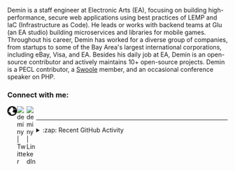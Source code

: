 Demin is a staff engineer at Electronic Arts (EA), focusing on building high-performance, secure web applications using best practices of LEMP and IaC (Infrastructure as Code). He leads or works with backend teams at Glu (an EA studio) building microservices and libraries for mobile games. Throughout his career, Demin has worked for a diverse group of companies, from startups to some of the Bay Area's largest international corporations, including eBay, Visa, and EA. Besides his daily job at EA, Demin is an open-source contributor and actively maintains 10+ open-source projects. Demin is a PECL contributor, a [Swoole](https://github.com/swoole) member, and an occasional conference speaker on PHP.

### Connect with me:

[<img align="left" alt="https://deminy.in" width="22px" src="https://raw.githubusercontent.com/iconic/open-iconic/master/svg/globe.svg" />][website]
[<img align="left" alt="deminy | Twitter" width="22px" src="https://cdn.jsdelivr.net/npm/simple-icons@v3/icons/twitter.svg" />][twitter]
[<img align="left" alt="deminy | LinkedIn" width="22px" src="https://cdn.jsdelivr.net/npm/simple-icons@v3/icons/linkedin.svg" />][linkedin]

<br />

[website]: https://deminy.in
[linkedin]: https://www.linkedin.com/in/deminy
[twitter]: https://twitter.com/deminy

---

<details>
  <summary>:zap: Recent GitHub Activity</summary>

<!--START_SECTION:activity-->
1. 🚀 Published release [v1.0.10](https://github.com/Crowdstar/couchbase3/releases/tag/v1.0.10) in [Crowdstar/couchbase3](https://github.com/Crowdstar/couchbase3)
2. 🚀 Published release [v1.0.9](https://github.com/Crowdstar/couchbase3/releases/tag/v1.0.9) in [Crowdstar/couchbase3](https://github.com/Crowdstar/couchbase3)
3. 🎉 Merged PR [#166](https://github.com/swoole/library/pull/166) in [swoole/library](https://github.com/swoole/library)
4. 🔒 Closed issue [#7](https://github.com/deminy/behat-rest-testing/issues/7) in [deminy/behat-rest-testing](https://github.com/deminy/behat-rest-testing)
5. 🗣 Commented on [#5224](https://github.com/swoole/swoole-src/pull/5224#issuecomment-1870060780) in [swoole/swoole-src](https://github.com/swoole/swoole-src)
<!--END_SECTION:activity-->

</details>
